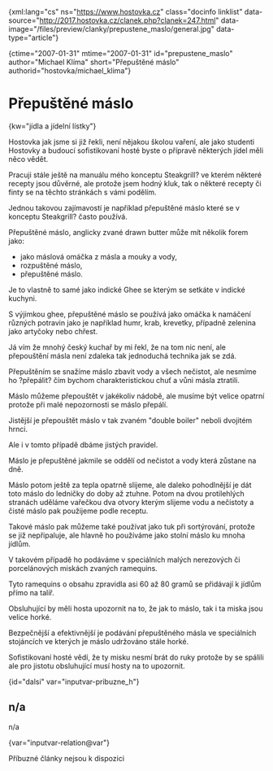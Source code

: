 
{xml:lang="cs" ns="https://www.hostovka.cz" class="docinfo linklist" data-source="http://2017.hostovka.cz/clanek.php?clanek=247.html" data-image="/files/preview/clanky/prepustene_maslo/general.jpg" data-type="article"}

{ctime="2007-01-31" mtime="2007-01-31" id="prepustene\_maslo" author="Michael Klíma" short="Přepuštěné máslo" authorid="hostovka/michael\_klima"}

# Přepuštěné máslo

<!-- generated attribute kw by user_udpatekw.sh on 2020-05-07, do not edit -->

{kw="jídla a jídelní lístky"}

Hostovka jak jsme si již řekli, není nějakou školou vaření, ale jako studenti Hostovky a budoucí sofistikovaní hosté byste o přípravě některých jídel měli něco vědět.

Pracuji stále ještě na manuálu mého konceptu Steakgrill? ve kterém některé recepty jsou důvěrné, ale protože jsem hodný kluk, tak o některé recepty či finty se na těchto stránkách s vámi podělím.

Jednou takovou zajímavostí je například přepuštěné máslo které se v konceptu Steakgrill? často používá.

Přepuštěné máslo, anglicky zvané drawn butter může mít několik forem jako:

  * jako máslová omáčka z másla a mouky a vody,
  * rozpuštěné máslo,
  * přepuštěné máslo.

Je to vlastně to samé jako indické Ghee se kterým se setkáte v indické kuchyni.

S výjimkou ghee, přepuštěné máslo se používá jako omáčka k namáčení různých potravin jako je například humr, krab, krevetky, případně zelenina jako artyčoky nebo chřest.

Já vím že mnohý český kuchař by mi řekl, že na tom nic není, ale přepouštění másla není zdaleka tak jednoduchá technika jak se zdá.

Přepuštěním se snažíme máslo zbavit vody a všech nečistot, ale nesmíme ho ?přepálit? čím bychom charakteristickou chuť a vůni másla ztratili.

Máslo můžeme přepouštět v jakékoliv nádobě, ale musíme být velice opatrní protože při malé nepozornosti se máslo přepálí.

Jistější je přepouštět máslo v tak zvaném "double boiler" neboli dvojitém hrnci.

Ale i v tomto případě dbáme jistých pravidel.

Máslo je přepuštěné jakmile se oddělí od nečistot a vody která zůstane na dně.

Máslo potom ještě za tepla opatrně slijeme, ale daleko pohodlnější je dát toto máslo do ledničky do doby až ztuhne. Potom na dvou protilehlých stranách uděláme vařečkou dva otvory kterým slijeme vodu a nečistoty a čisté máslo pak použijeme podle receptu.

Takové máslo pak můžeme také používat jako tuk při sortýrování, protože se již nepřipaluje, ale hlavně ho používáme jako stolní máslo ku mnoha jídlům.

V takovém případě ho podáváme v speciálních malých nerezových či porcelánových miskách zvaných ramequins.

Tyto ramequins o obsahu zpravidla asi 60 až 80 gramů se přidávají k jídlům přímo na talíř.

Obsluhující by měli hosta upozornit na to, že jak to máslo, tak i ta miska jsou velice horké.

Bezpečnější a efektivnější je podávání přepuštěného másla ve speciálních stojáncích ve kterých je máslo udržováno stále horké.

Sofistikovaní hosté vědí, že ty misku nesmí brát do ruky protože by se spálili ale pro jistotu obsluhující musí hosty na to upozornit.

{id="dalsi" var="inputvar-pribuzne_h"}

## n/a

n/a

{var="inputvar-relation@var"}

Příbuzné články nejsou k dispozici

